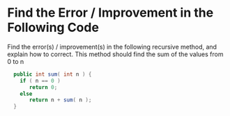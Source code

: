 # Find the Error / Improvement in the Following Code

Find the error(s) / improvement(s) in the following recursive method, and explain how to correct. This method should find
 the sum of the values from 0 to n
 ``` java
   public int sum( int n ) {
     if ( n == 0 )
        return 0;
     else
        return n + sum( n );
   }
 ```

